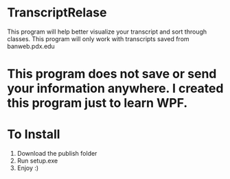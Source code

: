 # TranscriptRelase
This program will help better visualize your transcript and sort through classes. This program will only work with transcripts saved from banweb.pdx.edu 

# This program does not save or send your information anywhere. I created this program just to learn WPF.

# To Install
  1) Download the publish folder
  2) Run setup.exe
  3) Enjoy :)
